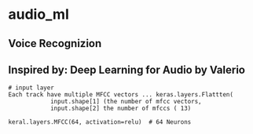 # audio_ml

## Voice Recognizion
## Inspired by: Deep Learning for Audio by Valerio
```
# input layer
Each track have multiple MFCC vectors ... keras.layers.Flattten(
            input.shape[1] (the number of mfcc vectors, 
            input.shape[2] the number of mfccs ( 13)
            
keral.layers.MFCC(64, activation=relu)  # 64 Neurons
```
